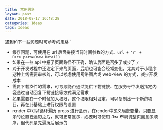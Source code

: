 ```yaml
---
title: 常用思路
layout: post
date: 2018-08-17 16:48:28
categories: Ideas
tags: Ideas
---
```


遇到如下一些问题时可参考的思路：

- 缓存问题，可使用在 url 后面拼接当前时间参数的方式，`url + '?' + Dare.parse(new Date())`
- 如果在一些 api 中报了页面路径不正确，确认后面是否多了或少了 `/`
- 对于开发过程中还没定下来的页面，后期也可能会经常变化，尤其对于小程序这种上线需要审核的，可以考虑使用网络图片或 web-view 的方式，减少开发成本
- 需要下载文件的需求，可考虑能否通过提供下载链接、在服务号中发送指定内容通过自动回复下载链接等方式满足需求
- 如果需要在一个时候加入权限，这个权限相对固定，可以复制出一个新的项目，再在此基础上进行权限的设置
- render 中可以循环遍历 props 进行显示，在render中定义局部变量，只要显示的位置在遍历之后，就可正常显示，必要时可使用 flex 布局调整页面显示顺序，但代码是先遍历后展示的
